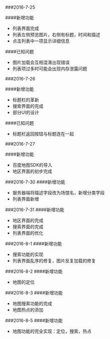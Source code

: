 ###2016-7-25

####新增功能
- 列表界面完成
- 列表左侧预览图片，右侧有标题，时间和描述
- 点击列表中一项显示详细信息

####已知问题
- 图片加载会互相混淆出现错误
- 列表项过多时可能会出现内存泄露问题

###2016-7-26

####新增功能
- 标题栏的革新
- 搜索界面的完成
- 部分UI的设计

####已知问题
- 标题栏返回按钮与标题连在一起

###2016-7-27

####新增功能
- 百度地图SDK的导入
- 地区界面的初步完成

###2016-7-30
####新增功能
- 服务器端将描述字段改为场馆名，新增分类字段
- 列表界面新增

###2016-7-31
####新增功能

- 地区界面的完成
- 搜索界面的完成
- 列表界面的优化

###2016-8-1
####新增功能

- 搜索功能的实现
- 列表界面乱序的修复，图片反复加载的修复

###2016-8-2
####新增功能

- 地图的定位

###2016-8-3
####新增功能

- 地图搜索功能的完成
- 地图热点的添加

###2016-8-5
####新增功能

- 地图功能的完全实现：定位，搜索，热点

